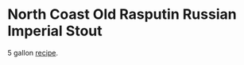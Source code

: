 # North Coast Old Rasputin Russian Imperial Stout

5 gallon [recipe][old-rasputin].

[old-rasputin]: https://www.homebrewersassociation.org/homebrew-recipe/north-coast-old-rasputin-clone/
